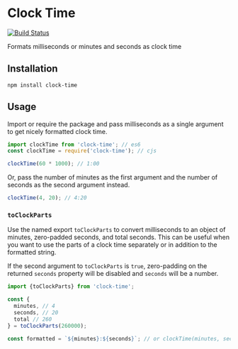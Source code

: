 # Clock Time

[![Build Status](https://travis-ci.com/trevorblades/clock-time.svg?branch=master)](https://travis-ci.com/trevorblades/clock-time)

Formats milliseconds or minutes and seconds as clock time

## Installation

```shell
npm install clock-time
```

## Usage

Import or require the package and pass milliseconds as a single argument to get nicely formatted clock time.

```js
import clockTime from 'clock-time'; // es6
const clockTime = require('clock-time'); // cjs

clockTime(60 * 1000); // 1:00
```

Or, pass the number of minutes as the first argument and the number of seconds as the second argument instead.

```js
clockTime(4, 20); // 4:20
```

### `toClockParts`

Use the named export `toClockParts` to convert milliseconds to an object of minutes, zero-padded seconds, and total seconds. This can be useful when you want to use the parts of a clock time separately or in addition to the formatted string.

If the second argument to `toClockParts` is `true`, zero-padding on the returned `seconds` property will be disabled and `seconds` will be a number.

```js
import {toClockParts} from 'clock-time';

const {
  minutes, // 4
  seconds, // 20
  total // 260
} = toClockParts(260000);

const formatted = `${minutes}:${seconds}`; // or clockTime(minutes, seconds)
```
